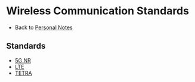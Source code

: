 # Wireless Communication Standards

- Back to [Personal Notes](../README.md)

## Standards

- [5G NR](5G_NR.md)
- [LTE](LTE.md)
- [TETRA](TETRA.md)
